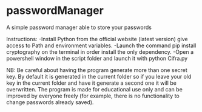 # passwordManager
A simple password manager able to store your passwords

Instructions:
-Install Python from the official website (latest version) give access to Path and environment variables.
-Launch the command pip install cryptography on the terminal in order install the only dependency.
-Open a powershell window in the script folder and launch it with python Cifra.py

NB: Be careful about having the program generate more than one secret key. By default it is generated
in the current folder so if you leave your old key in the current folder
and have it generate a second one it will be overwritten.
The program is made for educational use only and can be improved by everyone freely
(for example, there is no functionality to change passwords already saved).
